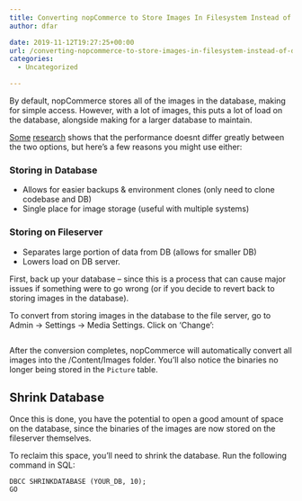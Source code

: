 ```yaml
---
title: Converting nopCommerce to Store Images In Filesystem Instead of Database
author: dfar

date: 2019-11-12T19:27:25+00:00
url: /converting-nopcommerce-to-store-images-in-filesystem-instead-of-database/
categories:
  - Uncategorized

---
```

By default, nopCommerce stores all of the images in the database, making for simple access. However, with a lot of images, this puts a lot of load on the database, alongside making for a larger database to maintain.

<a rel="noreferrer noopener" aria-label="Some (opens in a new tab)" href="https://www.nopcommerce.com/boards/t/24487/pictures-in-database-or-file-system-what-performs-better.aspx" target="_blank">Some</a> <a rel="noreferrer noopener" aria-label="research (opens in a new tab)" href="https://www.nopcommerce.com/boards/t/45575/pictures-storage-database-or-disk.aspx" target="_blank">research</a> shows that the performance doesnt differ greatly between the two options, but here&#8217;s a few reasons you might use either:

### Storing in Database

  * Allows for easier backups & environment clones (only need to clone codebase and DB)
  * Single place for image storage (useful with multiple systems)

### Storing on Fileserver

  * Separates large portion of data from DB (allows for smaller DB)
  * Lowers load on DB server.

First, back up your database &#8211; since this is a process that can cause major issues if something were to go wrong (or if you decide to revert back to storing images in the database).

To convert from storing images in the database to the file server, go to Admin -> Settings -> Media Settings. Click on &#8216;Change&#8217;:<figure class="wp-block-image">

<img src="https://dfar.io/wp-content/uploads/2019/11/image-3-1024x253.png" alt="" class="wp-image-740" srcset="https://40.76.37.251/wp-content/uploads/2019/11/image-3-1024x253.png 1024w, https://40.76.37.251/wp-content/uploads/2019/11/image-3-300x74.png 300w, https://40.76.37.251/wp-content/uploads/2019/11/image-3-768x190.png 768w, https://40.76.37.251/wp-content/uploads/2019/11/image-3.png 1619w" sizes="(max-width: 709px) 85vw, (max-width: 909px) 67vw, (max-width: 1362px) 62vw, 840px" /> </figure> 

After the conversion completes, nopCommerce will automatically convert all images into the /Content/Images folder. You&#8217;ll also notice the binaries no longer being stored in the `Picture` table.

## Shrink Database

Once this is done, you have the potential to open a good amount of space on the database, since the binaries of the images are now stored on the fileserver themselves.

To reclaim this space, you&#8217;ll need to shrink the database. Run the following command in SQL:

<pre class="wp-block-code"><code>DBCC SHRINKDATABASE (YOUR_DB, 10);
GO</code></pre>